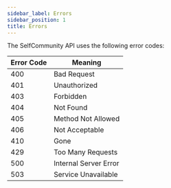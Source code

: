 ```yaml
---
sidebar_label: Errors
sidebar_position: 1
title: Errors
---
```



The SelfCommunity API uses the following error codes:


Error Code | Meaning
---------- | -------
400 | Bad Request 
401 | Unauthorized 
403 | Forbidden 
404 | Not Found 
405 | Method Not Allowed 
406 | Not Acceptable 
410 | Gone 
429 | Too Many Requests 
500 | Internal Server Error 
503 | Service Unavailable 